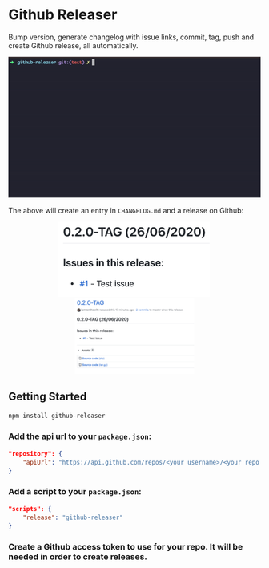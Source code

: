 # Github Releaser
Bump version, generate changelog with issue links, commit, tag, push and create Github release, all automatically.

<p align="center"><img src="demo/demo.gif"></p>	

The above will create an entry in `CHANGELOG.md` and a release on Github:
<p align="center"><img src="demo/changelog.png" height="150">&nbsp;<img src="demo/release.png" height="150"></p>

## Getting Started
```bash
npm install github-releaser
```

### Add the api url to your `package.json`:
```json
"repository": {
    "apiUrl": "https://api.github.com/repos/<your username>/<your repo name>"
}
```

### Add a script to your `package.json`:
```json
"scripts": {
	"release": "github-releaser"
}
```

### Create a Github access token to use for your repo. It will be needed in order to create releases.